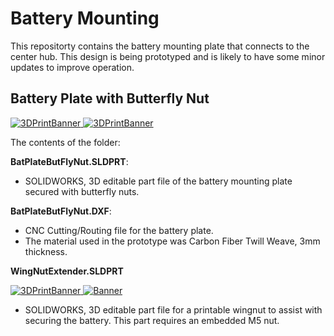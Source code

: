 # Battery Mounting
This repositorty contains the battery mounting plate that connects to the center hub. This design is being prototyped and is likely to have some minor updates to improve operation.

## Battery Plate with Butterfly Nut

<a href="https://github.com/landrs-toolkit/LANDRs-Science-Drone/blob/main/Design/MechanicalDesign/BatteryPlate">
         <img alt="3DPrintBanner" src="https://img.shields.io/badge/Accepted%20Design-03/27/2022-FFA500">
 </a>
<a href="https://github.com/landrs-toolkit/LANDRs-Science-Drone/blob/main/Design/MechanicalDesign/BatteryPlate/BatPlateBtFlyNut.DXF">
         <img alt="3DPrintBanner" src="https://img.shields.io/badge/CNC-DXF%20Here-FFFF40">
 </a>

The contents of the folder:

**BatPlateButFlyNut.SLDPRT**:
- SOLIDWORKS, 3D editable part file of the battery mounting plate secured with butterfly nuts.

**BatPlateButFlyNut.DXF**:
- CNC Cutting/Routing file for the battery plate.
- The material used in the prototype was Carbon Fiber Twill Weave, 3mm thickness.

**WingNutExtender.SLDPRT**

<a href="https://github.com/landrs-toolkit/LANDRs-Science-Drone/blob/main/Design/MechanicalDesign/BatteryPlate/WingNutExtender.SLT">
         <img alt="3DPrintBanner" src="https://img.shields.io/badge/3DPrintable-STL%20Here-blueviolet">
 </a>
 <a href="https://www.landrs.org/LANDRs-Science-Drone/GettingStarted/Tutorials/3DPrintInserts.html">
         <img alt="Banner" src="https://img.shields.io/badge/NutInsert-M5-FF00AA">
 </a>

- SOLIDWORKS, 3D editable part file for a printable wingnut to assist with securing the battery. This part requires an embedded M5 nut. 
